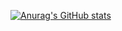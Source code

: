 [![Anurag's GitHub stats](https://github-readme-stats.vercel.app/api?username=SuperSpaceEye&count_private=true&show_icons=true)](https://github.com/SuperSpaceEye/github-readme-stats)
